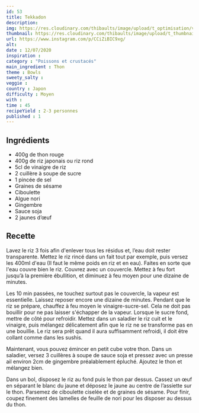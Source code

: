 ```yaml
---
id: 53
title: Tekkadon
description: 
img: https://res.cloudinary.com/thibaults/image/upload/t_optimisation/v1600509026/Recipes/20200712_tekkadon.jpg
thumbnail: https://res.cloudinary.com/thibaults/image/upload/t_thumbnail_josie/v1600509026/Recipes/20200712_tekkadon.jpg
url: https://www.instagram.com/p/CCiZiBIC9xg/
alt: 
date : 12/07/2020
inspiration :
category : "Poissons et crustacés"
main_ingredient : Thon
theme : Bowls
sweety_salty : 
veggie : 
country : Japon
difficulty : Moyen
with : 
time : 45
recipeYield : 2-3 personnes
published : 1
---
```


## Ingrédients
 - 400g de thon rouge
 - 400g de riz japonais ou riz rond
 - 5cl de vinaigre de riz
 - 2 cuillère à soupe de sucre
 - 1 pincée de sel
 - Graines de sésame
 - Ciboulette
 - Algue nori
 - Gingembre
 - Sauce soja
 - 2 jaunes d’œuf

## Recette
Lavez le riz 3 fois afin d'enlever tous les résidus et, l’eau doit rester transparente. Mettez le riz rincé dans un fait tout par exemple, puis versez les 400ml d'eau (Il faut le même poids en riz et en eau). Faites en sorte que l'eau couvre bien le riz. Couvrez avec un couvercle. Mettez à feu fort jusqu’à la première ébullition, et diminuez à feu moyen pour une dizaine de minutes.

Les 10 min passées, ne touchez surtout pas le couvercle, la vapeur est essentielle. Laissez reposer encore une dizaine de minutes. Pendant que le riz se prépare, chauffez à feu moyen le vinaigre-sucre-sel. Cela ne doit pas bouillir pour ne pas laisser s'échapper de la vapeur. Lorsque le sucre fond, mettre de côté pour refroidir. Mettez dans un saladier le riz cuit et le vinaigre, puis mélangez délicatement afin que le riz ne se transforme pas en une bouillie. Le riz sera prêt quand il aura suffisamment refroidi, il doit être collant comme dans les sushis.

Maintenant, vous pouvez émincer en petit cube votre thon. Dans un saladier, versez 3 cuillères à soupe de sauce soja et pressez avec un presse ail environ 2cm de gingembre préalablement épluché. Ajoutez le thon et mélangez bien.

Dans un bol, disposez le riz au fond puis le thon par dessus. Cassez un œuf en séparant le blanc du jaune et déposez le jaune au centre de l’assiette sur le thon. Parsemez de ciboulette ciselée et de graines de sésame. Pour finir, coupez finement des lamelles de feuille de nori pour les disposer au dessus du thon.